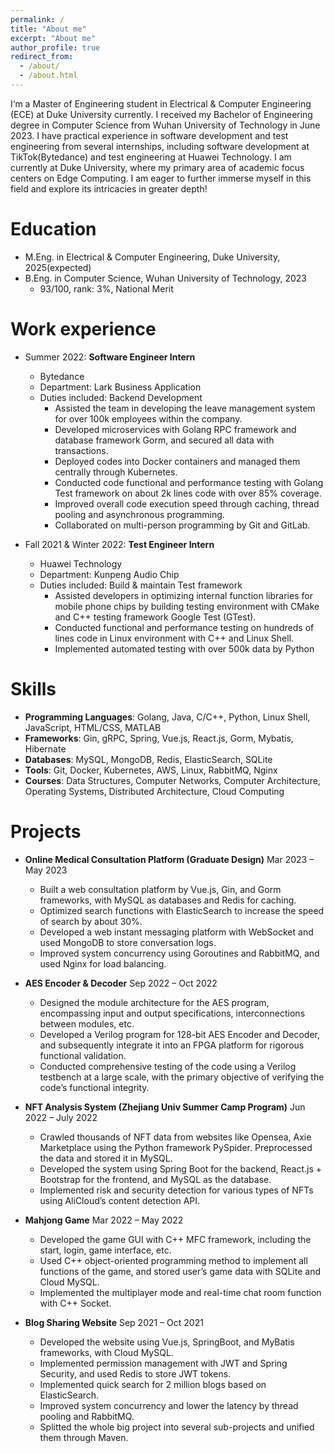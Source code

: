 ```yaml
---
permalink: /
title: "About me"
excerpt: "About me"
author_profile: true
redirect_from: 
  - /about/
  - /about.html
---
```


I‘m a Master of Engineering student in Electrical & Computer Engineering (ECE) at Duke University currently. I received my Bachelor of Engineering degree in Computer Science from Wuhan University of Technology in June 2023. I have practical experience in software development and test engineering from several internships, including software development at TikTok(Bytedance) and test engineering at Huawei Technology. I am currently at Duke University, where my primary area of academic focus centers on Edge Computing. I am eager to further immerse myself in this field and explore its intricacies in greater depth!

Education
======
* M.Eng. in Electrical & Computer Engineering, Duke University, 2025(expected)
* B.Eng. in Computer Science, Wuhan University of Technology, 2023
  * 93/100, rank: 3%, National Merit

Work experience
======
* Summer 2022: **Software Engineer Intern**
  * Bytedance
  * Department: Lark Business Application
  * Duties included: Backend Development
    * Assisted the team in developing the leave management system for over 100k employees within the company.
    * Developed microservices with Golang RPC framework and database framework Gorm, and secured all data with transactions.
    * Deployed codes into Docker containers and managed them centrally through Kubernetes.
    * Conducted code functional and performance testing with Golang Test framework on about 2k lines code with over 85% coverage.
    * Improved overall code execution speed through caching, thread pooling and asynchronous programming.
    * Collaborated on multi-person programming by Git and GitLab.

* Fall 2021 & Winter 2022: **Test Engineer Intern**
  * Huawei Technology
  * Department: Kunpeng Audio Chip
  * Duties included: Build & maintain Test framework
    * Assisted developers in optimizing internal function libraries for mobile phone chips by building testing environment with CMake and C++ testing framework Google Test (GTest).
    * Conducted functional and performance testing on hundreds of lines code in Linux environment with C++ and Linux Shell.
    * Implemented automated testing with over 500k data by Python
  
Skills
======
* **Programming Languages**: Golang, Java, C/C++, Python, Linux Shell, JavaScript, HTML/CSS, MATLAB
* **Frameworks**: Gin, gRPC, Spring, Vue.js, React.js, Gorm, Mybatis, Hibernate
* **Databases**: MySQL, MongoDB, Redis, ElasticSearch, SQLite
* **Tools**: Git, Docker, Kubernetes, AWS, Linux, RabbitMQ, Nginx
* **Courses**: Data Structures, Computer Networks, Computer Architecture, Operating Systems, Distributed Architecture, Cloud Computing

Projects
======

* **Online Medical Consultation Platform (Graduate Design)**  Mar 2023 – May 2023
  * Built a web consultation platform by Vue.js, Gin, and Gorm frameworks, with MySQL as databases and Redis for caching.
  * Optimized search functions with ElasticSearch to increase the speed of search by about 30%.
  * Developed a web instant messaging platform with WebSocket and used MongoDB to store conversation logs.
  * Improved system concurrency using Goroutines and RabbitMQ, and used Nginx for load balancing.

* **AES Encoder & Decoder**  Sep 2022 – Oct 2022
  * Designed the module architecture for the AES program, encompassing input and output specifications, interconnections between modules, etc.
  * Developed a Verilog program for 128-bit AES Encoder and Decoder, and subsequently integrate it into an FPGA platform for rigorous functional validation.
  * Conducted comprehensive testing of the code using a Verilog testbench at a large scale, with the primary objective of verifying the code’s functional integrity.

* **NFT Analysis System (Zhejiang Univ Summer Camp Program)**  Jun 2022 – July 2022
  * Crawled thousands of NFT data from websites like Opensea, Axie Marketplace using the Python framework PySpider. Preprocessed the data and stored it in MySQL.
  * Developed the system using Spring Boot for the backend, React.js + Bootstrap for the frontend, and MySQL as the database.
  * Implemented risk and security detection for various types of NFTs using AliCloud’s content detection API.

* **Mahjong Game**  Mar 2022 – May 2022
  * Developed the game GUI with C++ MFC framework, including the start, login, game interface, etc.
  * Used C++ object-oriented programming method to implement all functions of the game, and stored user’s game data with SQLite and Cloud MySQL.
  * Implemented the multiplayer mode and real-time chat room function with C++ Socket.

* **Blog Sharing Website**  Sep 2021 – Oct 2021
  * Developed the website using Vue.js, SpringBoot, and MyBatis frameworks, with Cloud MySQL.
  * Implemented permission management with JWT and Spring Security, and used Redis to store JWT tokens.
  * Implemented quick search for 2 million blogs based on ElasticSearch.
  * Improved system concurrency and lower the latency by thread pooling and RabbitMQ.
  * Splitted the whole big project into several sub-projects and unified them through Maven.




<!-- This is the front page of a website that is powered by the [academicpages template](https://github.com/academicpages/academicpages.github.io) and hosted on GitHub pages. [GitHub pages](https://pages.github.com) is a free service in which websites are built and hosted from code and data stored in a GitHub repository, automatically updating when a new commit is made to the respository. This template was forked from the [Minimal Mistakes Jekyll Theme](https://mmistakes.github.io/minimal-mistakes/) created by Michael Rose, and then extended to support the kinds of content that academics have: publications, talks, teaching, a portfolio, blog posts, and a dynamically-generated CV. You can fork [this repository](https://github.com/academicpages/academicpages.github.io) right now, modify the configuration and markdown files, add your own PDFs and other content, and have your own site for free, with no ads! An older version of this template powers my own personal website at [stuartgeiger.com](http://stuartgeiger.com), which uses [this Github repository](https://github.com/staeiou/staeiou.github.io).

A data-driven personal website
======
Like many other Jekyll-based GitHub Pages templates, academicpages makes you separate the website's content from its form. The content & metadata of your website are in structured markdown files, while various other files constitute the theme, specifying how to transform that content & metadata into HTML pages. You keep these various markdown (.md), YAML (.yml), HTML, and CSS files in a public GitHub repository. Each time you commit and push an update to the repository, the [GitHub pages](https://pages.github.com/) service creates static HTML pages based on these files, which are hosted on GitHub's servers free of charge.

Many of the features of dynamic content management systems (like Wordpress) can be achieved in this fashion, using a fraction of the computational resources and with far less vulnerability to hacking and DDoSing. You can also modify the theme to your heart's content without touching the content of your site. If you get to a point where you've broken something in Jekyll/HTML/CSS beyond repair, your markdown files describing your talks, publications, etc. are safe. You can rollback the changes or even delete the repository and start over -- just be sure to save the markdown files! Finally, you can also write scripts that process the structured data on the site, such as [this one](https://github.com/academicpages/academicpages.github.io/blob/master/talkmap.ipynb) that analyzes metadata in pages about talks to display [a map of every location you've given a talk](https://academicpages.github.io/talkmap.html).

Getting started
======
1. Register a GitHub account if you don't have one and confirm your e-mail (required!)
1. Fork [this repository](https://github.com/academicpages/academicpages.github.io) by clicking the "fork" button in the top right. 
1. Go to the repository's settings (rightmost item in the tabs that start with "Code", should be below "Unwatch"). Rename the repository "[your GitHub username].github.io", which will also be your website's URL.
1. Set site-wide configuration and create content & metadata (see below -- also see [this set of diffs](http://archive.is/3TPas) showing what files were changed to set up [an example site](https://getorg-testacct.github.io) for a user with the username "getorg-testacct")
1. Upload any files (like PDFs, .zip files, etc.) to the files/ directory. They will appear at https://[your GitHub username].github.io/files/example.pdf.  
1. Check status by going to the repository settings, in the "GitHub pages" section

Site-wide configuration
------
The main configuration file for the site is in the base directory in [_config.yml](https://github.com/academicpages/academicpages.github.io/blob/master/_config.yml), which defines the content in the sidebars and other site-wide features. You will need to replace the default variables with ones about yourself and your site's github repository. The configuration file for the top menu is in [_data/navigation.yml](https://github.com/academicpages/academicpages.github.io/blob/master/_data/navigation.yml). For example, if you don't have a portfolio or blog posts, you can remove those items from that navigation.yml file to remove them from the header. 

Create content & metadata
------
For site content, there is one markdown file for each type of content, which are stored in directories like _publications, _talks, _posts, _teaching, or _pages. For example, each talk is a markdown file in the [_talks directory](https://github.com/academicpages/academicpages.github.io/tree/master/_talks). At the top of each markdown file is structured data in YAML about the talk, which the theme will parse to do lots of cool stuff. The same structured data about a talk is used to generate the list of talks on the [Talks page](https://academicpages.github.io/talks), each [individual page](https://academicpages.github.io/talks/2012-03-01-talk-1) for specific talks, the talks section for the [CV page](https://academicpages.github.io/cv), and the [map of places you've given a talk](https://academicpages.github.io/talkmap.html) (if you run this [python file](https://github.com/academicpages/academicpages.github.io/blob/master/talkmap.py) or [Jupyter notebook](https://github.com/academicpages/academicpages.github.io/blob/master/talkmap.ipynb), which creates the HTML for the map based on the contents of the _talks directory).

**Markdown generator**

I have also created [a set of Jupyter notebooks](https://github.com/academicpages/academicpages.github.io/tree/master/markdown_generator
) that converts a CSV containing structured data about talks or presentations into individual markdown files that will be properly formatted for the academicpages template. The sample CSVs in that directory are the ones I used to create my own personal website at stuartgeiger.com. My usual workflow is that I keep a spreadsheet of my publications and talks, then run the code in these notebooks to generate the markdown files, then commit and push them to the GitHub repository.

How to edit your site's GitHub repository
------
Many people use a git client to create files on their local computer and then push them to GitHub's servers. If you are not familiar with git, you can directly edit these configuration and markdown files directly in the github.com interface. Navigate to a file (like [this one](https://github.com/academicpages/academicpages.github.io/blob/master/_talks/2012-03-01-talk-1.md) and click the pencil icon in the top right of the content preview (to the right of the "Raw | Blame | History" buttons). You can delete a file by clicking the trashcan icon to the right of the pencil icon. You can also create new files or upload files by navigating to a directory and clicking the "Create new file" or "Upload files" buttons. 

Example: editing a markdown file for a talk
![Editing a markdown file for a talk](/images/editing-talk.png)

For more info
------
More info about configuring academicpages can be found in [the guide](https://academicpages.github.io/markdown/). The [guides for the Minimal Mistakes theme](https://mmistakes.github.io/minimal-mistakes/docs/configuration/) (which this theme was forked from) might also be helpful. -->
